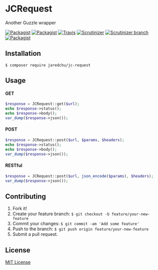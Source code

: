 # JCRequest
Another Guzzle wrapper

[![Packagist](https://img.shields.io/packagist/v/jaredchu/jc-request.svg)](https://packagist.org/packages/jaredchu/jc-request)
[![Packagist](https://img.shields.io/packagist/dt/jaredchu/jc-request.svg)](https://packagist.org/packages/jaredchu/jc-request)
[![Travis](https://img.shields.io/travis/jaredchu/JCRequest.svg)](https://travis-ci.org/jaredchu/JCRequest)
[![Scrutinizer](https://img.shields.io/scrutinizer/g/jaredchu/JCRequest.svg)](https://scrutinizer-ci.com/g/jaredchu/JCRequest/)
[![Scrutinizer branch](https://img.shields.io/scrutinizer/coverage/g/jaredchu/JCRequest/master.svg)](https://scrutinizer-ci.com/g/jaredchu/JCRequest/)
[![Packagist](https://img.shields.io/packagist/l/jaredchu/jc-request.svg)](https://packagist.org/packages/jaredchu/jc-request)

## Installation
`$ composer require jaredchu/jc-request`

## Usage

#### GET
```PHP
$response = JCRequest::get($url);
echo $response->status();
echo $response->body();
var_dump($response->json());
```
#### POST
```PHP
$response = JCRequest::post($url, $params, $headers);
echo $response->status();
echo $response->body();
var_dump($response->json());
```
#### RESTful
```PHP
$response = JCRequest::post($url, json_encode($params), $headers);
var_dump($response->json());
```

## Contributing
1. Fork it!
2. Create your feature branch: `$ git checkout -b feature/your-new-feature`
3. Commit your changes: `$ git commit -am 'Add some feature'`
4. Push to the branch: `$ git push origin feature/your-new-feature`
5. Submit a pull request.

## License
[MIT License](https://github.com/jaredchu/JCRequest/blob/master/LICENSE)
